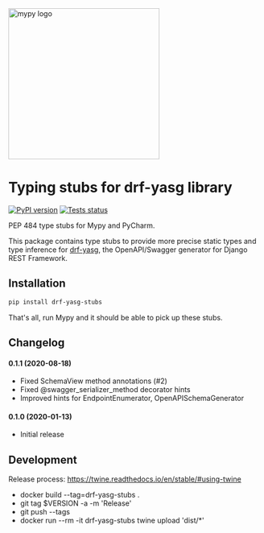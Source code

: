 <a href="http://mypy-lang.org/">
<img src="http://mypy-lang.org/static/mypy_light.svg" alt="mypy logo" width="300px"/>
</a>

# Typing stubs for drf-yasg library

[![PyPI version](https://badge.fury.io/py/drf-yasg-stubs.svg)](https://badge.fury.io/py/drf-yasg-stubs)
[![Tests status](https://github.com/intgr/drf-yasg-stubs/workflows/Tests/badge.svg?branch=master)](https://github.com/intgr/drf-yasg-stubs/actions?query=workflow:Tests)

PEP 484 type stubs for Mypy and PyCharm.

This package contains type stubs to provide more precise static types and
type inference for
[drf-yasg](https://drf-yasg.readthedocs.io/en/stable/), the OpenAPI/Swagger
generator for Django REST Framework.

## Installation

```bash
pip install drf-yasg-stubs
```

That's all, run Mypy and it should be able to pick up these stubs.

## Changelog

#### 0.1.1 (2020-08-18)
* Fixed SchemaView method annotations (#2)
* Fixed @swagger_serializer_method decorator hints
* Improved hints for EndpointEnumerator, OpenAPISchemaGenerator

#### 0.1.0 (2020-01-13)
* Initial release

## Development

Release process: https://twine.readthedocs.io/en/stable/#using-twine

* docker build --tag=drf-yasg-stubs .
* git tag $VERSION -a -m 'Release'
* git push --tags
* docker run --rm -it drf-yasg-stubs twine upload 'dist/*'
